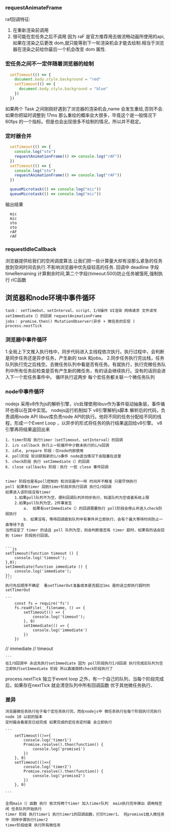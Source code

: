 ### requestAnimateFrame 
  raf回调特征:
  1. 在重新渲染前调用
  2. 很可能在宏任务之后不调用
  因为 raF 是官方推荐用去做流畅动画所使用的api,如果在渲染之后更改 dom,就只能等到下一轮渲染机会才能去绘制.相当于浏览器在渲染之前给你最后一个机会改变 dom 属性.

### 宏任务之间不一定伴随着浏览器的绘制 
  ```js
    setTimeout(() => {
      document.body.style.background = "red"
      setTimeout(() => {
        document.body.style.background = "blue"
      })
    })
  ```
  如果两个 Task 之间刚刚好遇到了浏览器的渲染机会,name 会发生重绘,否则不会.如果你把延时调整到 17ms 那么重绘的概率会大很多，毕竟这个是一般情况下 60fps 的一个指标。但是也会出现很多不绘制的情况，所以并不稳定。
### 定时器合并
  ```js
    setTimeout(() => {
      console.log("sto")
      requestAnimationFrame(() => console.log("rAF"))
    })
    setTimeout(() => {
      console.log("sto")
      requestAnimationFrame(() => console.log("rAF"))
    })

    queueMicrotask(() => console.log("mic"))
    queueMicrotask(() => console.log("mic"))

  ```
  输出结果
  ```
    mic
    mic
    sto
    sto
    rAF
    rAF

  ```
### requestIdleCallback
浏览器提供给我们的空闲调度算法.让我们把一些计算量大却有没那么紧急的任务放到空闲时间去执行.不影响浏览器中优先级较高的任务.
回调中 deadline 字段 timeRemaining 计算剩余时间,第二个字段{timeout:500}防止任务被饿死,强制执行 rIC函数

## 浏览器和node环境中事件循环
    task： setTimeOut、setInterval、script、I/O操作 UI渲染 网络请求 文件读写 setImmediate（）的回调 requestAnimationFrame 
    jobs： promise.then() MutationObserver(异步 + 微任务的实现 )  process.nextTick
### 浏览器中事件循环
 1.全局上下文推入执行栈中，同步代码进入主线程依次执行。执行过程中，会判断是同步任务还是异步任务，产生新的 task 和jobs。
 2.同步任务执行完出栈，任务队列执行完之后栈空。去微任务队列中看是否有任务。有就执行，执行完微任务队列中所有任务前检查是否有产生新的微任务，有的话会继续执行。没有的话则会进入下一个宏任务事件中。
 循环执行这两步
 每个宏任务都关联一个微任务队列



 ### node中事件循环
 nodejs 采用v8作为js的解析引擎，i/o处理使用libuv作为事件驱动抽象层，事件循环也得以在其中实现。
 nodejs运行机制如下
    v8引擎解析js脚本
    解析后的代码，负责调用node API
    libuv库负责node API的执行。他将不同的任务分配给不同的线程，形成一个Event Loop ，以异步的形式将任务的执行结果返回给v8引擎。
    v8引擎再将结果返回出来


    1. timer阶段 执行timer（setTimeout、setInterval）的回调
    2. i/o callback 执行上一轮循环中少数未执行的i/o回调
    3. idle, prepare 阶段：仅node内部使用
    4. poll阶段 轮训获取新的i/o事件 node适当情况下会阻塞在这里
    5. check阶段 执行 setImmediate（）的回调
    6. close callbacks 阶段：执行 一些 close 事件回调


    timer 阶段也是有poll控制的 和浏览器中一样 时间并不精准 只是尽快执行
    poll 如果有timer 回到timer阶段并执行回调 执行I/O回调
    如果进入该阶段没有timer 
        1.如果poll队列不为空，便利回调队列并同步执行，知道队列为空或者系统上限
        2.如果poll队列为空，2件事发生 
            a.  如果有setImmediate（）的回调需要执行 poll阶段会停止并进入check阶段执行
            b. 如果没有，等待回调直到队列中有事件并立即执行，会有个最大等待时间防止一直等待下去
    当然设定了 timer 的话且 poll 队列为空，则会判断是否有 timer 超时，如果有的话会回到 timer 阶段执行回调。


    ```js
    setTimeout(function timeout () {
        console.log('timeout');
    },0);
    setImmediate(function immediate () {
        console.log('immediate');
    });
    ```
    执行先后顺序不确定  看setTimerOut准备成本是否超过1ms 是的话立即执行超时的setTimerOut

    ``` 
        const fs = require('fs')
        fs.readFile(__filename, () => {
            setTimeout(() => {
                console.log('timeout');
            }, 0)
            setImmediate(() => {
                console.log('immediate')
            })
        })
// immediate
// timeout

    ```
    在I/O回调中 永远先执行setImmediate 因为 poll阶段执行I/O回调 执行完成后队列为空 立即执行setImmediate 阶段 所以直接跳转check阶段执行了


 process.nextTick 
 独立于event loop 之外，有一个自己的队列，当每个阶段完成后，如果存在nextTick 就会清空队列中所有回调函数 优于其他微任务执行、

 ### 差异
    浏览器微任务执行在于每个宏任务执行完，而在nodejs中 微任务执行在每个阶段执行完执行 
    node 10 以前的版本 
    定时器会看是否已经完成 如果完成的宏任务定时器 会立即执行

    ```
        setTimeout(()=>{
            console.log('timer1')
            Promise.resolve().then(function() {
                console.log('promise1')
            })
        }, 0)
        setTimeout(()=>{
            console.log('timer2')
            Promise.resolve().then(function() {
                console.log('promise2')
            })
        }, 0)

    ```

    全局main（）函数 执行 依次将两个timer 加入timer队列  main执行完毕弹出 调用栈空闲 任务队列开始执行
    timer 阶段 执行timer1 执行timer1的回调函数，打印timer1， 将promise1放入微任务中 同样步骤执行timer2
    timer阶段结束 执行所有微任务



